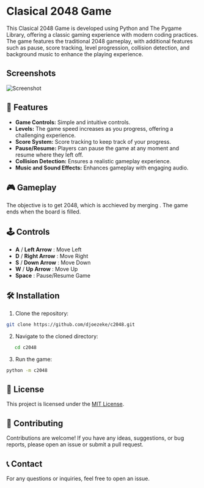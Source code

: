 # Clasical 2048 Game

This Clasical 2048 Game is developed using Python and The Pygame Library, offering a classic gaming experience with modern coding practices. The game features the traditional 2048 gameplay, with additional features such as pause, score tracking, level progression, collision detection, and background music to enhance the playing experience.

## Screenshots

![Screenshot](https://github.com/djoezeke/c2048)

## 🚀 Features

- **Game Controls:** Simple and intuitive controls.
- **Levels:** The game speed increases as you progress, offering a challenging experience.
- **Score System:** Score tracking to keep track of your progress.
- **Pause/Resume:** Players can pause the game at any moment and resume where they left off.
- **Collision Detection:** Ensures a realistic gameplay experience.
- **Music and Sound Effects:** Enhances gameplay with engaging audio.

## 🎮 Gameplay

The objective is to get 2048, which is acchieved by merging .
The game ends when the board is filled.

## 🕹️ Controls

- **A** / **Left Arrow** : Move Left
- **D** / **Right Arrow** : Move Right
- **S** / **Down Arrow** : Move Down
- **W** / **Up Arrow** : Move Up
- **Space** : Pause/Resume Game

## 🛠️ Installation

1. Clone the repository:

```bash
git clone https://github.com/djoezeke/c2048.git
```

2. Navigate to the cloned directory:

```bash
   cd c2048
```

3. Run the game:

```bash
python -m c2048
```

## 📝 License

This project is licensed under the [MIT License](LICENSE).

## 🤝 Contributing

Contributions are welcome! If you have any ideas, suggestions, or bug reports, please open an issue or submit a pull request.

## 📞 Contact

For any questions or inquiries, feel free to open an issue.
